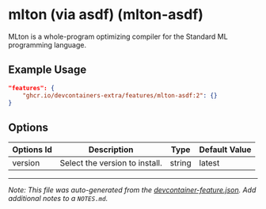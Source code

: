 
# mlton (via asdf) (mlton-asdf)

MLton is a whole-program optimizing compiler for the Standard ML programming language.

## Example Usage

```json
"features": {
    "ghcr.io/devcontainers-extra/features/mlton-asdf:2": {}
}
```

## Options

| Options Id | Description | Type | Default Value |
|-----|-----|-----|-----|
| version | Select the version to install. | string | latest |



---

_Note: This file was auto-generated from the [devcontainer-feature.json](devcontainer-feature.json).  Add additional notes to a `NOTES.md`._
